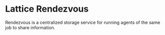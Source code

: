 # Lattice Rendezvous

Rendezvous is a centralized storage service for running agents of the same job to share information.
